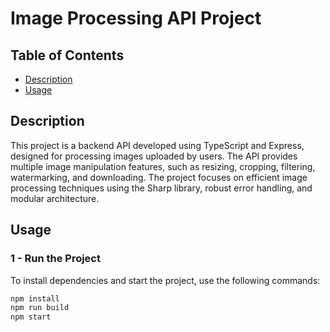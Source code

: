 # Image Processing API Project

## Table of Contents  

- [Description](#description)
- [Usage](#usage)

## Description

This project is a backend API developed using TypeScript and Express, designed for processing images uploaded by users. The API provides multiple image manipulation features, such as resizing, cropping, filtering, watermarking, and downloading. The project focuses on efficient image processing techniques using the Sharp library, robust error handling, and modular architecture.

## Usage

### 1 - Run the Project

To install dependencies and start the project, use the following commands:

```bash
npm install
npm run build
npm start
```
